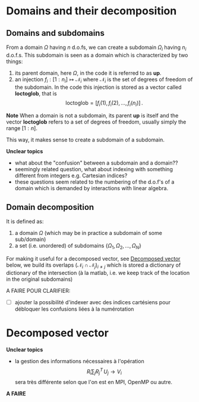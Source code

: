 # Domains and their decomposition

## Domains and subdomains

From a domain $\Omega$ having $n$ d.o.fs, we can create a subdomain $\Omega_i$ having $n_i$ d.o.f.s. This subdomain is seen as a domain which is characterized by two things:
1. its parent domain, here $\Omega$, in the code it is referred to as **up**. 
2. an injection $f_i : [1:n_i] \mapsto {\mathcal N}_i$ where ${\mathcal N}_i$ is the set of degrees of freedom of the subdomain. In the code this injection is stored as a vector called **loctoglob**, that is $$\text{loctoglob} = [f_i(1),\,f_i(2) ,\, \ldots,\, f_i(n_i) ]\,.$$  


**Note** When a domain is not a subdomain, its parent **up** is itself and the vector **loctoglob** refers to a set of degrees of freedom, usually simply the range $[1:n]$. 

This way, it makes sense to create a subdomain of a subdomain.


**Unclear topics** 
- what about the "confusion" between a subdomain and a domain??
- seemingly related question, what about indexing with something different from integers e.g. Cartesian indices? 
- these questions seem related to the numbering of the d.o.f's of a domain which is demanded by interactions with linear algebra. 

## Domain decomposition

It is defined as:
1.  a domain $\Omega$ (which may be in practice a subdomain of some sub/domain)
2. a set (i.e. unordered) of subdomains $\{\Omega_1 ,\, \Omega_2 ,\, \ldots ,\, \Omega_N\}$

For making it useful for a decomposed vector, see [Decomposed vector](#Decomposed-vector) below, we build its overlaps $({\mathcal N}_i \cap {\mathcal N}_j)_{i \neq j}$ which is stored a dictionary of dictionary of the intersection (à la matlab, i.e. we keep track of the location in the original subdomains) 

A FAIRE POUR CLARIFIER:
- [ ] ajouter la possibilité d'indexer avec des indices cartésiens pour débloquer les confusions liées à la numérotation



# Decomposed vector


**Unclear topics** 
- la gestion des informations nécessaires à l'opération $$R_i \sum_j R_j^T\,U_j \longrightarrow V_i$$ sera très différente selon que l'on est en MPI, OpenMP ou autre. 


**A FAIRE**
